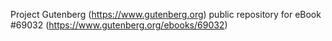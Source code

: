 Project Gutenberg (https://www.gutenberg.org) public repository for
eBook #69032 (https://www.gutenberg.org/ebooks/69032)
